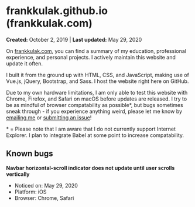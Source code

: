 # frankkulak.github.io (frankkulak.com)

**Created:** October 2, 2019 | **Last updated:** May 29, 2020

On [frankkulak.com](https://frankkulak.com), you can find a summary of my education, professional experience, and personal projects. I actively maintain this website and update it often.

I built it from the ground up with HTML, CSS, and JavaScript, making use of Vue.js, jQuery, Bootstrap, and Sass. I host the website right here on GitHub. 

Due to my own hardware limitations, I am only able to test this website with Chrome, Firefox, and Safari on macOS before updates are released. I try to be as mindful of browser compatability as possible\*, but bugs sometimes sneak through - if you experience anything weird, please let me know by [emailing me](mailto:me@frankkulak.com) or [submitting an issue](https://github.com/frankkulak/frankkulak.github.io/issues)!

\* = Please note that I am aware that I do not currently support Internet Explorer. I plan to integrate Babel at some point to increase compatability.

## Known bugs

**Navbar horizontal-scroll indicator does not update until user scrolls vertically**
- Noticed on: May 29, 2020
- Platform: iOS
- Browser: Chrome, Safari
